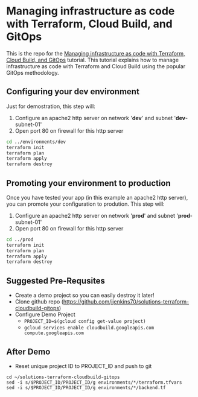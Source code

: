 # Managing infrastructure as code with Terraform, Cloud Build, and GitOps

This is the repo for the [Managing infrastructure as code with Terraform, Cloud Build, and GitOps](https://cloud.google.com/solutions/managing-infrastructure-as-code) tutorial. This tutorial explains how to manage infrastructure as code with Terraform and Cloud Build using the popular GitOps methodology. 

## Configuring your **dev** environment

Just for demostration, this step will:
 1. Configure an apache2 http server on network '**dev**' and subnet '**dev**-subnet-01'
 2. Open port 80 on firewall for this http server 

```bash
cd ../environments/dev
terraform init
terraform plan
terraform apply
terraform destroy
```

## Promoting your environment to **production**

Once you have tested your app (in this example an apache2 http server), you can promote your configuration to prodution. This step will:
 1. Configure an apache2 http server on network '**prod**' and subnet '**prod**-subnet-01'
 2. Open port 80 on firewall for this http server 

```bash
cd ../prod
terraform init
terraform plan
terraform apply
terraform destroy
```

## Suggested Pre-Requsites
- Create a demo project so you can easily destroy it later!
- Clone github repo (https://github.com/jjenkins70/solutions-terraform-cloudbuild-gitops)
- Configure Demo Project
    - `PROJECT_ID=$(gcloud config get-value project)`
    - `gcloud services enable cloudbuild.googleapis.com compute.googleapis.com`


## After Demo
- Reset unique project ID to PROJECT_ID and push to git
```
cd ~/solutions-terraform-cloudbuild-gitops
sed -i s/$PROJECT_ID/PROJECT_ID/g environments/*/terraform.tfvars
sed -i s/$PROJECT_ID/PROJECT_ID/g environments/*/backend.tf
```

